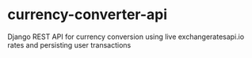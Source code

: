 # currency-converter-api
Django REST API for currency conversion using live exchangeratesapi.io rates and persisting user transactions

